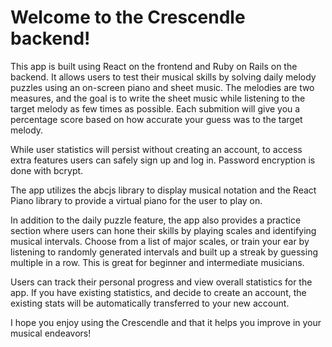 # Welcome to the Crescendle backend!

This app is built using React on the frontend and Ruby on Rails on the backend. It allows users to test their musical skills by solving daily melody puzzles using an on-screen piano and sheet music. The melodies are two measures, and the goal is to write the sheet music while listening to the target melody as few times as possible. Each submition will give you a percentage score based on how accurate your guess was to the target melody.

While user statistics will persist without creating an account, to access extra features users can safely sign up and log in. Password encryption is done with bcrypt.

The app utilizes the abcjs library to display musical notation and the React Piano library to provide a virtual piano for the user to play on.

In addition to the daily puzzle feature, the app also provides a practice section where users can hone their skills by playing scales and identifying musical intervals. Choose from a list of major scales, or train your ear by listening to randomly generated intervals and built up a streak by guessing multiple in a row. This is great for beginner and intermediate musicians.

Users can track their personal progress and view overall statistics for the app. If you have existing statistics, and decide to create an account, the existing stats will be automatically transferred to your new account. 

I hope you enjoy using the Crescendle and that it helps you improve in your musical endeavors! 
